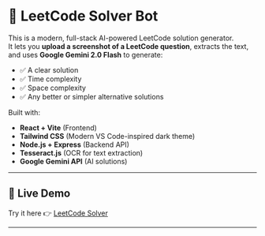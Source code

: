 # 🧩 LeetCode Solver Bot

This is a modern, full-stack AI-powered LeetCode solution generator.  
It lets you **upload a screenshot of a LeetCode question**, extracts the text, and uses **Google Gemini 2.0 Flash** to generate:

- ✅ A clear solution
- ✅ Time complexity
- ✅ Space complexity
- ✅ Any better or simpler alternative solutions

Built with:
- **React + Vite** (Frontend)
- **Tailwind CSS** (Modern VS Code-inspired dark theme)
- **Node.js + Express** (Backend API)
- **Tesseract.js** (OCR for text extraction)
- **Google Gemini API** (AI solutions)

---

## 🚀 **Live Demo**

Try it here 👉 [LeetCode Solver](https://leetcoedsolver.netlify.app/)

---



